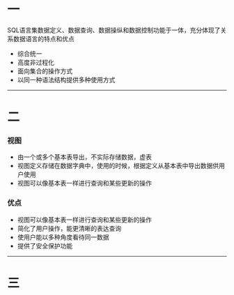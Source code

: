 # 一
SQL语言集数据定义、数据查询、数据操纵和数据控制功能于一体，充分体现了关系数据语言的特点和优点
- 综合统一
- 高度非过程化
- 面向集合的操作方式
- 以同一种语法结构提供多种使用方式

---

# 二
### 视图
- 由一个或多个基本表导出，不实际存储数据，虚表
- 视图定义存储在数据字典中，使用的时候，根据定义从基本表中导出数据供用户使用
- 视图可以像基本表一样进行查询和某些更新的操作
### 优点
- 视图可以像基本表一样进行查询和某些更新的操作
- 简化了用户操作，能更清晰的表达查询
- 使用户能以多种角度看待同一数据 
- 提供了安全保护功能 

---

# 三
```sql

```